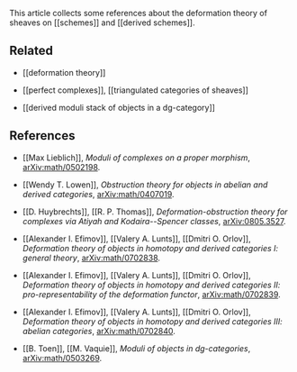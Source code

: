 This article collects some references about the deformation theory of sheaves on [[schemes]] and [[derived schemes]].

## Related

* [[deformation theory]]

* [[perfect complexes]], [[triangulated categories of sheaves]]

* [[derived moduli stack of objects in a dg-category]]

## References

* [[Max Lieblich]], _Moduli of complexes on a proper morphism_, [arXiv:math/0502198](http://arxiv.org/abs/math/0502198).

* [[Wendy T. Lowen]], _Obstruction theory for objects in abelian and derived categories_, [arXiv:math/0407019](http://arxiv.org/abs/math/0407019).

* [[D. Huybrechts]], [[R. P. Thomas]], _Deformation-obstruction theory for complexes via Atiyah and  Kodaira--Spencer classes_, [arXiv:0805.3527](http://arxiv.org/abs/0805.3527).

* [[Alexander I. Efimov]], [[Valery A. Lunts]], [[Dmitri O. Orlov]], _Deformation theory of objects in homotopy and derived categories I:  general theory_, [arXiv:math/0702838](http://arxiv.org/abs/math/0702838).

* [[Alexander I. Efimov]], [[Valery A. Lunts]], [[Dmitri O. Orlov]], _Deformation theory of objects in homotopy and derived categories II:  pro-representability of the deformation functor_, [arXiv:math/0702839](http://arxiv.org/abs/math/0702839).

* [[Alexander I. Efimov]], [[Valery A. Lunts]], [[Dmitri O. Orlov]], _Deformation theory of objects in homotopy and derived categories III:  abelian categories_, [arXiv:math/0702840](http://arxiv.org/abs/math/0702840).

* [[B. Toen]], [[M. Vaquie]], _Moduli of objects in dg-categories_, [arXiv:math/0503269](http://arxiv.org/abs/math/0503269).